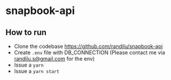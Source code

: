# snapbook-api

## How to run

- Clone the codebase https://github.com/randilu/snapbook-api
- Create `.env` file with DB_CONNECTION (Please contact me via randilu.s@gmail.com for the env)
- Issue a `yarn`
- Issue a `yarn start`
